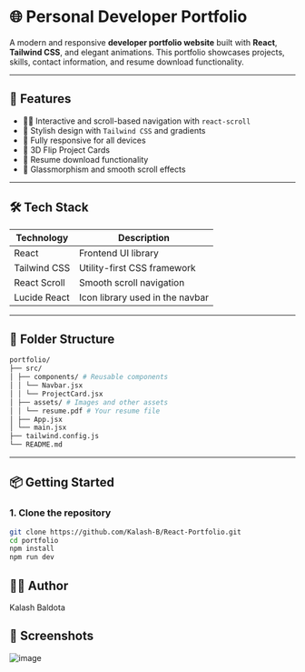 # 🌐 Personal Developer Portfolio

A modern and responsive **developer portfolio website** built with **React**, **Tailwind CSS**, and elegant animations. This portfolio showcases projects, skills, contact information, and resume download functionality.

---

## 🚀 Features

- 🧑‍💻 Interactive and scroll-based navigation with `react-scroll`
- 🎨 Stylish design with `Tailwind CSS` and gradients
- 📱 Fully responsive for all devices
- 🔄 3D Flip Project Cards
- 📄 Resume download functionality
- 🌙 Glassmorphism and smooth scroll effects

---

## 🛠 Tech Stack

| Technology      | Description                         |
|-----------------|-------------------------------------|
| React           | Frontend UI library                 |
| Tailwind CSS    | Utility-first CSS framework         |
| React Scroll    | Smooth scroll navigation            |
| Lucide React    | Icon library used in the navbar     |

---

## 📁 Folder Structure
```bash
portfolio/
├── src/
│ ├── components/ # Reusable components
│ │ └── Navbar.jsx
│ │ └── ProjectCard.jsx
│ ├── assets/ # Images and other assets
│ │ └── resume.pdf # Your resume file
│ ├── App.jsx
│ └── main.jsx
├── tailwind.config.js
└── README.md
```

---

## 📦 Getting Started

### 1. Clone the repository

```bash
git clone https://github.com/Kalash-B/React-Portfolio.git
cd portfolio
npm install
npm run dev
```

## 🙋‍♂️ Author

Kalash Baldota


## 📸 Screenshots
![image](https://github.com/user-attachments/assets/77031851-792a-4aea-909d-722b32e8825b)

